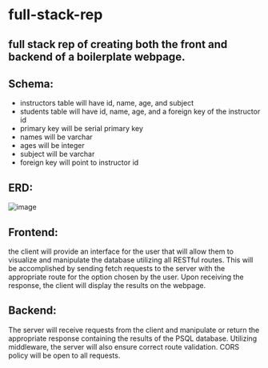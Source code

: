 # full-stack-rep

## full stack rep of creating both the front and backend of a boilerplate webpage.

## Schema:
- instructors table will have id, name, age, and subject
- students table will have id, name, age, and a foreign key of the instructor id
- primary key will be serial primary key
- names will be varchar
- ages will be integer
- subject will be varchar
- foreign key will point to instructor id

## ERD:
![image](https://github.com/lukep258/full-stack-rep/assets/143543147/fadb7e9b-5eef-45aa-9065-5ad8df209ab8)

## Frontend:
the client will provide an interface for the user that will allow them to visualize and manipulate the database utilizing all RESTful routes.
This will be accomplished by sending fetch requests to the server with the appropriate route for the option chosen by the user.
Upon receiving the response, the client will display the results on the webpage.

## Backend:
The server will receive requests from the client and manipulate or return the appropriate response containing the results of the PSQL database.
Utilizing middleware, the server will also ensure correct route validation.
CORS policy will be open to all requests.
